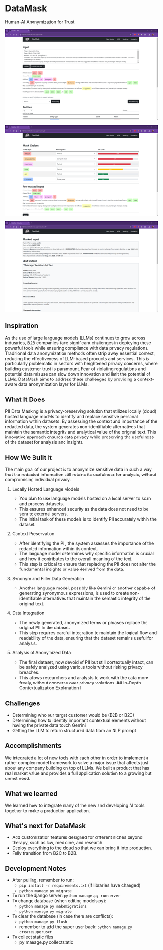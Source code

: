 # DataMask
Human-AI Anonymization for Trust

![NER](./screenshots/NER.png)

![Masking](./screenshots/MASK.png)

![Evaluation](./screenshots/EVAL.png)


## Inspiration

As the use of large language models (LLMs) continues to grow across industries, B2B companies face significant challenges in deploying these powerful tools while ensuring compliance with data privacy regulations. Traditional data anonymization methods often strip away essential context, reducing the effectiveness of LLM-based products and services. This is particularly problematic in sectors with heightened privacy concerns, where building customer trust is paramount. Fear of violating regulations and potential data misuse can slow down innovation and limit the potential of LLMs. DataMask aims to address these challenges by providing a context-aware data anonymization layer for LLMs.

## What It Does
PII Data Masking is a privacy-preserving solution that utilizes locally (cloud) hosted language models to identify and replace sensitive personal information within datasets. By assessing the context and importance of the redacted data, the system generates non-identifiable alternatives that maintain the semantic integrity and analytical value of the original text. This innovative approach ensures data privacy while preserving the usefulness of the dataset for analysis and insights.

## How We Built It
The main goal of our project is to anonymize sensitive data in such a way that the redacted information still retains its usefulness for analysis, without compromising individual privacy.

1. Locally Hosted Language Models
    - You plan to use language models hosted on a local server to scan and process datasets.
    - This ensures enhanced security as the data does not need to be sent to external servers.
    - The initial task of these models is to identify PII accurately within the dataset.
    
2. Context Preservation
    - After identifying the PII, the system assesses the importance of the redacted information within its context.
    - The language model determines why specific information is crucial and how it contributes to the overall meaning of the text.
    - This step is critical to ensure that replacing the PII does not alter the fundamental insights or value derived from the data.
    
3. Synonym and Filler Data Generation
    - Another language model, possibly like Gemini or another capable of generating synonymous expressions, is used to create non-identifiable alternatives that maintain the semantic integrity of the original text.

4. Data Integration
    - The newly generated, anonymized terms or phrases replace the original PII in the dataset.
    - This step requires careful integration to maintain the logical flow and readability of the data, ensuring that the dataset remains useful for analysis.

5. Analysis of Anonymized Data
    - The final dataset, now devoid of PII but still contextually intact, can be safely analyzed using various tools without risking privacy breaches.
    - This allows researchers and analysts to work with the data more freely, without concerns over privacy violations. ## In-Depth Contextualization Explanation I

## Challenges
- Determining who our target customer would be (B2B or B2C)
- Determining how to identify important contextual elements without having the private data touch Gemini
- Getting the LLM to return structured data from an NLP prompt

## Accomplishments 
We integrated a lot of new tools with each other in order to implement a rather complex model framework to solve a major issue that affects just about any company building on top of LLMs. We built a product that has real market value and provides a full application solution to a growing but unmet need.

## What we learned
We learned how to integrate many of the new and developing AI tools together to make a production application.

## What's next for DataMask
- Add customization features designed for different niches beyond therapy, such as law, medicine, and research.
- Deploy everything to the cloud so that we can bring it into production.
- Fully transition from B2C to B2B.

## Development Notes
- After pulling, remember to run:
  - ```pip install -r requirements.txt``` (if libraries have changed)
  - ```python manage.py migrate```
- To run the django server: ```python manage.py runserver```
- To change database (when editing models.py): 
  - ```python manage.py makemigrations```
  - ```python manage.py migrate```
- To clear the database (in case there are conflicts): 
  - ```python manage.py flush```
  - remember to add the super user back: ```python manage.py createsuperuser```
- To collect static files
  - py manage.py collectstatic

